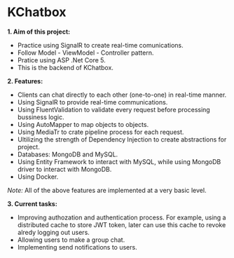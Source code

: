 # KChatbox


<strong>1. Aim of this project:</strong>
- Practice using SignalR to create real-time comunications.
- Follow Model - ViewModel - Controller pattern.
- Pratice using ASP .Net Core 5.
- This is the backend of KChatbox.

<strong>2. Features:</strong>
- Clients can chat directly to each other (one-to-one) in real-time manner.
- Using SignalR to provide real-time communications.
- Using FluentValidation to validate every request before processing bussiness logic.
- Using AutoMapper to map objects to objects.
- Using MediaTr to crate pipeline process for each request.
- Ultilizing the strength of Dependency Injection to create abstractions for project.
- Databases: MongoDB and MySQL.
- Using Entity Framework to interact with MySQL, while using MongoDB driver to interact with MongoDB.
- Using Docker.

<em>Note:</em> All of the above features are implemented at a very basic level.

<strong>3. Current tasks:</strong>
- Improving authozation and authentication process. For example, using a distributed cache to store JWT token, later can use this cache to revoke alredy logging out users.
- Allowing users to make a group chat.
- Implementing send notifications to users.
